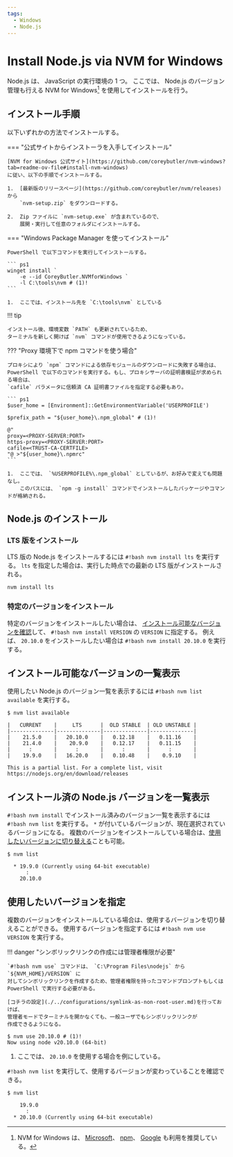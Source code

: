 ```yaml
---
tags:
  - Windows
  - Node.js
---
```


# Install Node.js via NVM for Windows

Node.js は、 JavaScript の実行環境の 1 つ。
ここでは、 Node.js のバージョン管理も行える NVM for Windows[^1] を使用してインストールを行う。

## インストール手順

以下いずれかの方法でインストールする。

=== "公式サイトからインストーラを入手してインストール"

    [NVM for Windows 公式サイト](https://github.com/coreybutler/nvm-windows?tab=readme-ov-file#install-nvm-windows)
    に従い、以下の手順でインストールする。

    1.  [最新版のリリースページ](https://github.com/coreybutler/nvm/releases) から
        `nvm-setup.zip` をダウンロードする。

    2.  Zip ファイルに `nvm-setup.exe` が含まれているので、
        展開・実行して任意のフォルダにインストールする。

=== "Windows Package Manager を使ってインストール"

    PowerShell で以下コマンドを実行してインストールする。

    ``` ps1
    winget install `
        -e --id CoreyButler.NVMforWindows `
        -l C:\tools\nvm # (1)!
    ```

    1.  ここでは、インストール先を `C:\tools\nvm` としている

!!! tip

    インストール後、環境変数 `PATH` も更新されているため、
    ターミナルを新しく開けば `nvm` コマンドが使用できるようになっている。

??? "Proxy 環境下で npm コマンドを使う場合"

    プロキシにより `npm` コマンドによる依存モジュールのダウンロードに失敗する場合は、
    PowerShell で以下のコマンドを実行する。もし、プロキシサーバの証明書検証が求められる場合は、
    `cafile` パラメータに信頼済 CA 証明書ファイルを指定する必要もあり。

    ``` ps1
    $user_home = [Environment]::GetEnvironmentVariable('USERPROFILE')

    $prefix_path = "${user_home}\.npm_global" # (1)!

    @"
    proxy=<PROXY-SERVER:PORT>
    https-proxy=<PROXY-SERVER:PORT>
    cafile=<TRUST-CA-CERTFILE>
    "@ >"${user_home}\.npmrc"
    ```

    1.  ここでは、 `%USERPROFILE%\.npm_global` としているが、お好みで変えても問題なし。
        このパスには、 `npm -g install` コマンドでインストールしたパッケージやコマンドが格納される。

## Node.js のインストール

### LTS 版をインストール

LTS 版の Node.js をインストールするには `#!bash nvm install lts` を実行する。
`lts` を指定した場合は、実行した時点での最新の LTS 版がインストールされる。

``` powershell
nvm install lts
```

### 特定のバージョンをインストール

特定のバージョンをインストールしたい場合は、
[インストール可能なバージョンを確認](#インストール可能なバージョンの一覧表示)して、
`#!bash nvm install VERSION` の `VERSION` に指定する。
例えば、 `20.10.0` をインストールしたい場合は `#!bash nvm install 20.10.0` を実行する。

## インストール可能なバージョンの一覧表示

使用したい Node.js のバージョン一覧を表示するには `#!bash nvm list available` を実行する。

``` console
$ nvm list available

|   CURRENT    |     LTS      |  OLD STABLE  | OLD UNSTABLE |
|--------------|--------------|--------------|--------------|
|    21.5.0    |   20.10.0    |   0.12.18    |   0.11.16    |
|    21.4.0    |    20.9.0    |   0.12.17    |   0.11.15    |
|      :       |      :       |      :       |      :       |
|    19.9.0    |   16.20.0    |   0.10.48    |    0.9.10    |

This is a partial list. For a complete list, visit https://nodejs.org/en/download/releases
```

## インストール済の Node.js バージョンを一覧表示

`#!bash nvm install` でインストール済みのバージョン一覧を表示するには `#!bash nvm list` を実行する。
`*` が付いているバージョンが、現在選択されているバージョンになる。
複数のバージョンをインストールしている場合は、[使用したいバージョンに切り替える](#使用したいバージョンを指定)ことも可能。

``` console
$ nvm list

  * 19.9.0 (Currently using 64-bit executable)
      :
    20.10.0
```

## 使用したいバージョンを指定

複数のバージョンをインストールしている場合は、使用するバージョンを切り替えることができる。
使用するバージョンを指定するには `#!bash nvm use VERSION` を実行する。

!!! danger "シンボリックリンクの作成には管理者権限が必要"

    `#!bash nvm use` コマンドは、 `C:\Program Files\nodejs` から `${NVM_HOME}/VERSION` に
    対してシンボリックリンクを作成するため、管理者権限を持ったコマンドプロンプトもしくは
    PowerShell で実行する必要がある。

    [コチラの設定](./../configurations/symlink-as-non-root-user.md)を行っておけば、
    管理者モードでターミナルを開かなくても、一般ユーザでもシンボリックリンクが
    作成できるようになる。

``` console
$ nvm use 20.10.0 # (1)!
Now using node v20.10.0 (64-bit)
```

1.  ここでは、 `20.10.0` を使用する場合を例にしている。

`#!bash nvm list` を実行して、使用するバージョンが変わっていることを確認できる。

``` console
$ nvm list

    19.9.0
      :
  * 20.10.0 (Currently using 64-bit executable)
```

[^1]:   NVM for Windows は、 [Microsoft](https://learn.microsoft.com/en-us/windows/dev-environment/javascript/nodejs-on-windows)、 [npm](https://docs.npmjs.com/cli/v9/configuring-npm/install#windows-node-version-managers)、
[Google](https://cloud.google.com/nodejs/docs/setup?hl=ja#installing_nvm) も利用を推奨している。
